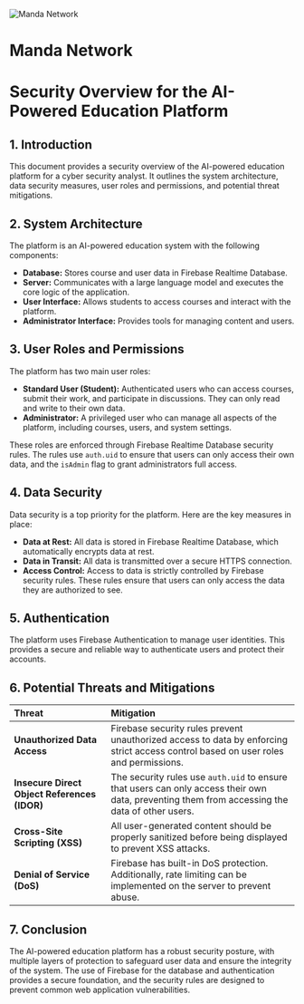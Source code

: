 ![Manda Network](/public/logo.png)
# Manda Network

# Security Overview for the AI-Powered Education Platform

## 1. Introduction

This document provides a security overview of the AI-powered education platform for a cyber security analyst. It outlines the system architecture, data security measures, user roles and permissions, and potential threat mitigations.

## 2. System Architecture

The platform is an AI-powered education system with the following components:

*   **Database:** Stores course and user data in Firebase Realtime Database.
*   **Server:** Communicates with a large language model and executes the core logic of the application.
*   **User Interface:** Allows students to access courses and interact with the platform.
*   **Administrator Interface:** Provides tools for managing content and users.

## 3. User Roles and Permissions

The platform has two main user roles:

*   **Standard User (Student):** Authenticated users who can access courses, submit their work, and participate in discussions. They can only read and write to their own data.
*   **Administrator:** A privileged user who can manage all aspects of the platform, including courses, users, and system settings.

These roles are enforced through Firebase Realtime Database security rules. The rules use `auth.uid` to ensure that users can only access their own data, and the `isAdmin` flag to grant administrators full access.

## 4. Data Security

Data security is a top priority for the platform. Here are the key measures in place:

*   **Data at Rest:** All data is stored in Firebase Realtime Database, which automatically encrypts data at rest.
*   **Data in Transit:** All data is transmitted over a secure HTTPS connection.
*   **Access Control:** Access to data is strictly controlled by Firebase security rules. These rules ensure that users can only access the data they are authorized to see.

## 5. Authentication

The platform uses Firebase Authentication to manage user identities. This provides a secure and reliable way to authenticate users and protect their accounts.

## 6. Potential Threats and Mitigations

| Threat | Mitigation |
| :--- | :--- |
| **Unauthorized Data Access** | Firebase security rules prevent unauthorized access to data by enforcing strict access control based on user roles and permissions. |
| **Insecure Direct Object References (IDOR)** | The security rules use `auth.uid` to ensure that users can only access their own data, preventing them from accessing the data of other users. |
| **Cross-Site Scripting (XSS)** | All user-generated content should be properly sanitized before being displayed to prevent XSS attacks. |
| **Denial of Service (DoS)** | Firebase has built-in DoS protection. Additionally, rate limiting can be implemented on the server to prevent abuse. |

## 7. Conclusion

The AI-powered education platform has a robust security posture, with multiple layers of protection to safeguard user data and ensure the integrity of the system. The use of Firebase for the database and authentication provides a secure foundation, and the security rules are designed to prevent common web application vulnerabilities.
